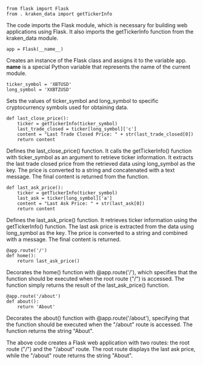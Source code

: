 ```
from flask import Flask
from . kraken_data import getTickerInfo
```
The code imports the Flask module, which is necessary for building web applications using Flask.
It also imports the getTickerInfo function from the kraken_data module.

```
app = Flask(__name__)
```
Creates an instance of the Flask class and assigns it to the variable app.
__name__ is a special Python variable that represents the name of the current module.

```
ticker_symbol = 'XBTUSD'
long_symbol = 'XXBTZUSD'
```
Sets the values of ticker_symbol and long_symbol to specific cryptocurrency symbols used for obtaining data.

```
def last_close_price():
    ticker = getTickerInfo(ticker_symbol)
    last_trade_closed = ticker[long_symbol]['c']
    content = "Last Trade Closed Price: " + str(last_trade_closed[0])
    return content
```
Defines the last_close_price() function.
It calls the getTickerInfo() function with ticker_symbol as an argument to retrieve ticker information.
It extracts the last trade closed price from the retrieved data using long_symbol as the key.
The price is converted to a string and concatenated with a text message.
The final content is returned from the function.

```
def last_ask_price():
    ticker = getTickerInfo(ticker_symbol)
    last_ask = ticker[long_symbol]['a']
    content = "Last Ask Price: " + str(last_ask[0])
    return content
```
Defines the last_ask_price() function.
It retrieves ticker information using the getTickerInfo() function.
The last ask price is extracted from the data using long_symbol as the key.
The price is converted to a string and combined with a message.
The final content is returned.

```
@app.route('/')
def home():
    return last_ask_price()
```
Decorates the home() function with @app.route('/'), which specifies that the function should be executed when the root route ("/") is accessed.
The function simply returns the result of the last_ask_price() function.

```
@app.route('/about')
def about():
    return 'About'
```

Decorates the about() function with @app.route('/about'), specifying that the function should be executed when the "/about" route is accessed. The function returns the string "About".

The above code creates a Flask web application with two routes: the root route ("/") and the "/about" route. The root route displays the last ask price, while the "/about" route returns the string "About".